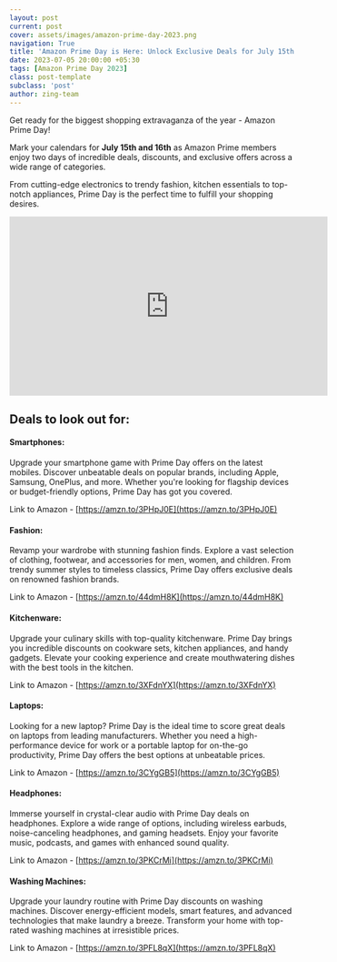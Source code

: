 ```yaml
---
layout: post
current: post
cover: assets/images/amazon-prime-day-2023.png
navigation: True
title: 'Amazon Prime Day is Here: Unlock Exclusive Deals for July 15th and 16th!'
date: 2023-07-05 20:00:00 +05:30
tags: [Amazon Prime Day 2023]
class: post-template
subclass: 'post'
author: zing-team
---
```


Get ready for the biggest shopping extravaganza of the year -
Amazon Prime Day!

Mark your calendars for **July 15th and 16th** as Amazon Prime members enjoy two
days of incredible deals, discounts,
and
exclusive offers across a wide range of categories.

From cutting-edge electronics to trendy fashion,
kitchen essentials to top-notch appliances,
Prime Day is the perfect
time to fulfill your shopping desires.

<iframe width="560" height="315" src="https://www.youtube.com/embed/x_NKGl8KbeM?rel=0" title="YouTube video player"
  frameborder="0"
  allow="accelerometer; autoplay; clipboard-write; encrypted-media; gyroscope; picture-in-picture; web-share"
  allowfullscreen></iframe>

## Deals to look out for:

#### Smartphones:
Upgrade your smartphone game with Prime Day offers on the latest mobiles.
Discover unbeatable deals on popular brands, including Apple, Samsung, OnePlus,
and more.
Whether you're looking for flagship devices or budget-friendly options,
Prime Day has got you covered.

Link to Amazon - [https://amzn.to/3PHpJ0E](https://amzn.to/3PHpJ0E)

#### Fashion:
Revamp your wardrobe with stunning fashion finds.
Explore a vast selection of clothing, footwear, and accessories for men, women,
and children.
From trendy summer styles to timeless classics,
Prime Day offers exclusive deals on renowned fashion brands.

Link to Amazon - [https://amzn.to/44dmH8K](https://amzn.to/44dmH8K)

#### Kitchenware:
Upgrade your culinary skills with top-quality kitchenware.
Prime Day brings you incredible discounts on cookware sets, kitchen appliances,
and handy gadgets.
Elevate your cooking experience and create mouthwatering dishes with
the best tools in the kitchen.

Link to Amazon - [https://amzn.to/3XFdnYX](https://amzn.to/3XFdnYX)

#### Laptops:
Looking for a new laptop?
Prime Day is the ideal time to score great deals on laptops from leading
manufacturers.
Whether you need a high-performance device for work or a portable laptop for
on-the-go productivity,
Prime Day offers the best options at unbeatable prices.

Link to Amazon - [https://amzn.to/3CYgGB5](https://amzn.to/3CYgGB5)

#### Headphones:
Immerse yourself in crystal-clear audio with Prime Day deals on headphones.
Explore a wide range of options, including wireless earbuds,
noise-canceling headphones,
and gaming headsets.
Enjoy your favorite music, podcasts,
and games with enhanced sound quality.

Link to Amazon - [https://amzn.to/3PKCrMi](https://amzn.to/3PKCrMi)

#### Washing Machines:
Upgrade your laundry routine with Prime Day discounts on washing machines.
Discover energy-efficient models, smart features,
and advanced technologies that make laundry a breeze.
Transform your home with top-rated washing machines at irresistible prices.

Link to Amazon - [https://amzn.to/3PFL8qX](https://amzn.to/3PFL8qX)
